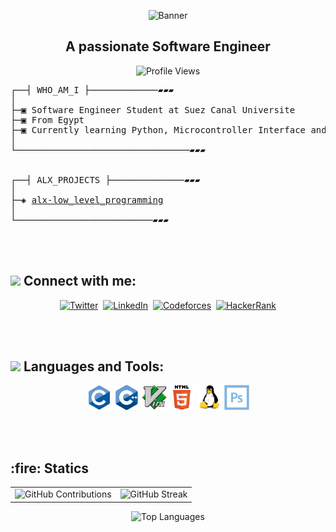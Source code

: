 <!--- ------------------------------------------------------------------------------------------------------------------------------------------------------ -->
<!--- -- Banner and brief ---------------------------------------------------------------------------------------------------------------------------------- -->
<!--- ------------------------------------------------------------------------------------------------------------------------------------------------------ -->

<p align="center"><img src="https://user-images.githubusercontent.com/74038190/225813708-98b745f2-7d22-48cf-9150-083f1b00d6c9.gif" alt="Banner"/></p>

<h2 align="center"> A passionate Software Engineer </h2>

<p align="center"><img src="https://komarev.com/ghpvc/?username=your-username&color=00008B&style=flat-square&label=Profile+Views&color=1E90FF&logo=GitHub" alt="Profile Views"/></p>
  
<!--- ------------------------------------------------------------------------------------------------------------------------------------------------------ -->
<!--- -- personal_info ------------------------------------------------------------------------------------------------------------------------------------- -->
<!--- ------------------------------------------------------------------------------------------------------------------------------------------------------ -->

<pre>
┌──┤ WHO_AM_I ├─────────────▰▰▰
│
├─▣ Software Engineer Student at Suez Canal Universite
├─▣ From Egypt
├─▣ Currently learning Python, Microcontroller Interface and Automotive Programming
│
└─────────────────────────────────▰▰▰


┌──┤ ALX_PROJECTS ├──────────────▰▰▰
│
├─◈ <a href="https://github.com/MOHAMEDZAYEDSCU/alx-low_level_programming">alx-low_level_programming</a>
│
└──────────────────────────▰▰▰
</pre>
<br><br>

<!--- ------------------------------------------------------------------------------------------------------------------------------------------------------ -->
<!--- -- Social -------------------------------------------------------------------------------------------------------------------------------------------- -->
<!--- ------------------------------------------------------------------------------------------------------------------------------------------------------ -->

<h2 align="left"><img src="https://raw.githubusercontent.com/7oSkaaa/7oSkaaa/main/Images/Connect-with-me.gif" width="80"> Connect with me: </h2>

<p align="center">
  <a href="https://twitter.com/mohamed33385443" target="_blank"><img src="https://raw.githubusercontent.com/rahuldkjain/github-profile-readme-generator/master/src/images/icons/Social/twitter.svg" alt="Twitter" height="35" width="45" /></a>&nbsp;
  <a href="https://linkedin.com/in/mohamed-zayed-362255255/" target="_blank"><img src="https://raw.githubusercontent.com/rahuldkjain/github-profile-readme-generator/master/src/images/icons/Social/linked-in-alt.svg" alt="LinkedIn" height="35" width="45" /></a>&nbsp;
  <a href="https://codeforces.com/profile/Mo7amed_Zayed" target="_blank"><img src="https://raw.githubusercontent.com/rahuldkjain/github-profile-readme-generator/master/src/images/icons/Social/codeforces.svg" alt="Codeforces" height="35" width="45" /></a>&nbsp;
  <a href="https://www.hackerrank.com/Mo7amed_Zayed?hr_r=1" target="_blank"><img src="https://raw.githubusercontent.com/rahuldkjain/github-profile-readme-generator/master/src/images/icons/Social/hackerrank.svg" alt="HackerRank" height="35" width="45" /></a>
</p>
<br><br>

<!--- ------------------------------------------------------------------------------------------------------------------------------------------------------ -->
<!--- -- Languages & Tools --------------------------------------------------------------------------------------------------------------------------------- -->
<!--- ------------------------------------------------------------------------------------------------------------------------------------------------------ -->

<h2 align="left"><img src="https://camo.githubusercontent.com/beb64ff21c883e318e4f5db5231c2ba4175705bea1c9249e82a41ab375db4f75/68747470733a2f2f6d65646961322e67697068792e636f6d2f6d656469612f51737347456d706b79454f684243623765312f67697068792e6769663f6369643d656366303565343761306e336769316266716e74716d6f62386739616964316f796a327772336473336d67373030626c267269643d67697068792e676966" width="30" target="_blank" > Languages and Tools:</h2>

<p align="center">
  <a href="https://www.cprogramming.com/" target="_blank"><img src="https://raw.githubusercontent.com/devicons/devicon/master/icons/c/c-original.svg" alt="C" width="40" height="40"/></a>
  <a href="https://www.w3schools.com/cpp/" target="_blank"><img src="https://raw.githubusercontent.com/devicons/devicon/master/icons/cplusplus/cplusplus-original.svg" alt="C++" width="40" height="40"/></a>
  <a href="https://www.vim.org/" target="_blank"><img src="https://raw.githubusercontent.com/devicons/devicon/master/icons/vim/vim-original.svg" title="Vim" alt="Vim" width="40" height="40"/></a>
  <a href="https://www.w3.org/html/" target="_blank"><img src="https://raw.githubusercontent.com/devicons/devicon/master/icons/html5/html5-original-wordmark.svg" alt="HTML5" width="40" height="40"/></a>
  <a href="https://www.linux.org/" target="_blank"><img src="https://raw.githubusercontent.com/devicons/devicon/master/icons/linux/linux-original.svg" alt="Linux" width="40" height="40"/></a>
  <a href="https://www.photoshop.com/en" target="_blank"><img src="https://raw.githubusercontent.com/devicons/devicon/master/icons/photoshop/photoshop-line.svg" alt="Photoshop" width="40" height="40"/></a>
</p>
<br><br>

<!--- ------------------------------------------------------------------------------------------------------------------------------------------------------ -->
<!--- -- Account Statics ----------------------------------------------------------------------------------------------------------------------------------- -->
<!--- ------------------------------------------------------------------------------------------------------------------------------------------------------ -->

<h2 align="left"> :fire: Statics </h2>

<p align="center">
<table>
<tr>
<td>
<img src="https://github-readme-stats.vercel.app/api?username=mohamedzayedscu&bg_color=121212&title_color=1E90FF&text_color=00FF00&icon_color=808080&theme=tokyonight" alt="GitHub Contributions"/>
</td>
<td>
<img src="https://github-readme-streak-stats.herokuapp.com/?user=mohamedzayedscu&theme=merko" alt="GitHub Streak"/>
</td>
</tr>
</table>
</p>
                                          
<p align="center"><img src="https://github-readme-stats.vercel.app/api/top-langs/?username=mohamedzayedscu&layout=compact&bg_color=121212&theme=tokyonight" alt="Top Languages"></p>  <!----- Languages used ------>

